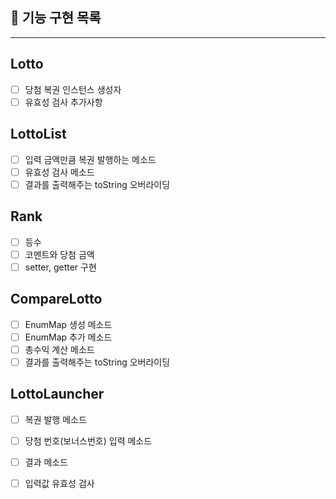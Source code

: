 ## 🚀 기능 구현 목록

---

## Lotto
- [ ] 당첨 복권 인스턴스 생성자
- [ ] 유효성 검사 추가사항

## LottoList
- [ ] 입력 금액만큼 복권 발행하는 메소드
- [ ] 유효성 검사 메소드
- [ ] 결과를 출력해주는 toString 오버라이딩

## Rank
- [ ] 등수
- [ ] 코멘트와 당첨 금액
- [ ] setter, getter 구현

## CompareLotto
- [ ] EnumMap 생성 메소드
- [ ] EnumMap 추가 메소드
- [ ] 총수익 계산 메소드
- [ ] 결과를 출력해주는 toString 오버라이딩

## LottoLauncher
- [ ] 복권 발행 메소드
- [ ] 당첨 번호(보너스번호) 입력 메소드
- [ ] 결과 메소드
- [ ] 입력값 유효성 검사
  


